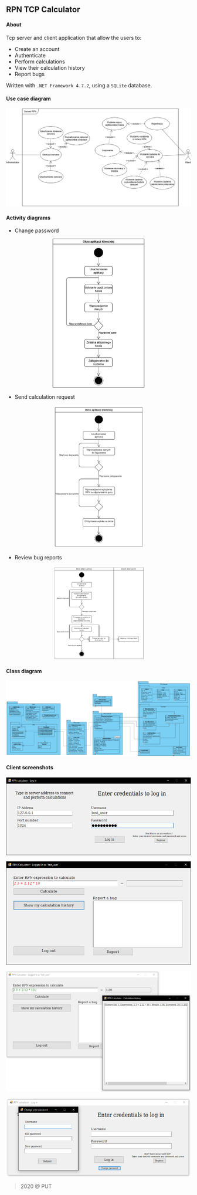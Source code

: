 ## RPN TCP Calculator

#### About

Tcp server and client application that allow the users to:

* Create an account
* Authenticate
* Perform calculations
* View their calculation history
* Report bugs

Written with `.NET Framework 4.7.2`, using a `SQLite` database.

#### Use case diagram

<p align="center">
  <img src="/media/DiagramPrzypadkow.jpg">
</p>

#### Activity diagrams

* Change password

<p align="center">
  <img src="/media/ActivityChpwd.png" width=250>
</p>

* Send calculation request

<p align="center">
  <img src="/media/ActivityCalculate.png" width=250>
</p>

* Review bug reports

<p align="center">
  <img src="/media/ActivityReviewReports.png" width=250>
</p>

#### Class diagram

<p align="center">
  <img src="/media/DiagramKlas.png">
</p>

#### Client screenshots

<p align="center">
  <img src="/media/screen1.PNG">
</p>

<p align="center">
  <img src="/media/screen2.PNG">
</p>

<p align="center">
  <img src="/media/screen3.PNG">
</p>

<p align="center">
  <img src="/media/screen4.PNG">
</p>

> 2020 @ PUT
